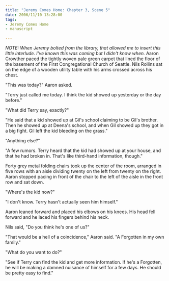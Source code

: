 ```yaml
--- 
title: "Jeremy Comes Home: Chapter 3, Scene 5"
date: 2006/11/10 13:28:00
tags: 
- Jeremy Comes Home
- manuscript

---
```


<em>NOTE:  When Jeremy bolted from the library, that allowed me to insert this little interlude.  I've known this was coming but I didn't know when.
</em>
Aaron Crowther paced the tightly woven pale green carpet that lined the floor of the basement of the First Congregational Church of Seattle.  Nils Rollins sat on the edge of a wooden utility table with his arms crossed across his chest.

"This was today?" Aaron asked.

"Terry just called me today.  I think the kid showed up yesterday or the day before."

"What did Terry say, exactly?"

"He said that a kid showed up at Gil's school claiming to be Gil's brother.  Then he showed up at Deena's school, and when Gil showed up they got in a big fight.  Gil left the kid bleeding on the grass."

"Anything else?"

"A few rumors.  Terry heard that the kid had showed up at your house, and that he had broken in.  That's like third-hand information, though."

Forty grey metal folding chairs took up the center of the room, arranged in five rows with an aisle dividing twenty on the left from twenty on the right.  Aaron stopped pacing in front of the chair to the left of the aisle in the front row and sat down.

"Where's the kid now?"

"I don't know.  Terry hasn't actually seen him himself."

Aaron leaned forward and placed his elbows on his knees.  His head fell forward and he laced his fingers behind his neck.

Nils said, "Do you think he's one of us?"

"That would be a hell of a coincidence," Aaron said.  "A Forgotten in my own family."

"What do you want to do?"

"See if Terry can find the kid and get more information.  If he's a Forgotten, he will be making a damned nuisance of himself for a few days.  He should be pretty easy to find."
